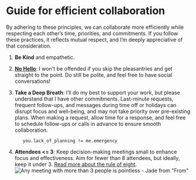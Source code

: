 # Guide for efficient collaboration

By adhering to these principles, we can collaborate more efficiently while respecting each other’s time, priorities, and commitments. If you follow these practices, it reflects mutual respect, and I’m deeply appreciative of that consideration.

1. **Be Kind** and empathetic.
2. **[No Hello](https://nohello.club)**: I won't be offended if you skip the pleasantries and get straight to the point. Do still be polite, and feel free to have social conversations!
3. **Take a Deep Breath**: I’ll do my best to support your work, but please understand that I have other commitments. Last-minute requests, frequent follow-ups, and messages during time off or holidays can disrupt focus and well-being, and may not take priority over pre-existing plans. When making a request, allow time for a response, and feel free to schedule follow-ups or calls in advance to ensure smooth collaboration. 

   ```
      you.lack_of_planning != me.emergency
   ```
4. **Attendees <= 3**: Keep decision-making meetings small to enhance focus and effectiveness. Aim for fewer than 8 attendees, but ideally, keep it under 3. [Read more about the rule of eight](https://www.rubick.com/the-rule-of-eight-for-strong-decision-making-meetings/).  
   ![Any meeting with more than 3 people is pointless - Jade from "From"](https://i.redd.it/r4ehw6lojwvd1.jpeg)  
